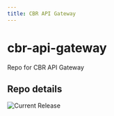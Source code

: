 ```yaml
---
title: CBR API Gateway
---
```


# cbr-api-gateway
Repo for CBR API Gateway


## Repo details

![Current Release](https://img.shields.io/badge/release-v0.5.6-blue)

